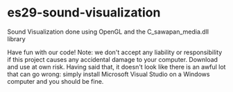 # es29-sound-visualization
Sound Visualization done using OpenGL and the C_sawapan_media.dll library

Have fun with our code! Note: we don't accept any liability or responsibility if this project causes any accidental damage to 
your computer. Download and use at own risk. Having said that, it doesn't look like there is an awful lot that can go wrong:
simply install Microsoft Visual Studio on a Windows computer and you should be fine.
